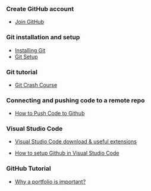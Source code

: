<h3>Create GitHub account</h3>

- [Join GitHub](https://github.com/join)

<h3>Git installation and setup</h3>

- [Installing Git](https://git-scm.com/book/en/v2/Getting-Started-Installing-Git)
- [Git Setup](https://git-scm.com/book/en/v2/Getting-Started-First-Time-Git-Setup)

<h3>Git tutorial</h3>

- [Git Crash Course](https://youtu.be/8JJ101D3knE?si=XfSASnQ854AG3dSE)

<h3>Connecting and pushing code to a remote repo</h3>

- [How to Push Code to Github](https://youtu.be/wrb7Gge9yoE?si=VxCrjHKLyiH9SfiK)


<h3>Visual Studio Code</h3>

- [Visual Studio Code download & useful extensions](https://youtu.be/shTHhp3QeP4?si=HjYhSkwdxdDuYmR0)

- [How to setup Github in Visual Studio Code](https://youtu.be/mR9jhYD3bnI?si=n2HEr1MNzxlpAX0n)

<h3>GitHub Tutorial</h3>

- [Why a portfolio is important?](https://youtu.be/ncpG-9jKBEo?si=EQMmBzZVBewg5Vhw)

